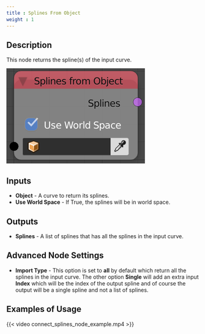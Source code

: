 ```yaml
---
title : Splines From Object
weight : 1
---
```


## Description

This node returns the spline(s) of the input curve.

![image](splines_from_object_node.png)

## Inputs

  - **Object** - A curve to return its splines.
  - **Use World Space** - If True, the splines will be in world space.

## Outputs

  - **Splines** - A list of splines that has all the splines in the
    input curve.

## Advanced Node Settings

  - **Import Type** - This option is set to **all** by default which
    return all the splines in the input curve. The other option
    **Single** will add an extra input **Index** which will be the index
    of the output spline and of course the output will be a single
    spline and not a list of splines.

## Examples of Usage

{{< video connect_splines_node_example.mp4 >}}
